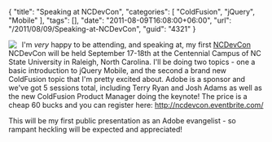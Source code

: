 {
	"title": "Speaking at NCDevCon",
	"categories": [
		"ColdFusion",
		"jQuery",
		"Mobile"
	],
	"tags": [],
	"date": "2011-08-09T16:08:00+06:00",
	"url": "/2011/08/09/Speaking-at-NCDevCon",
	"guid": "4321"
}

<img src="https://static.raymondcamden.com/images/cfjedi/ncdevcon-logo.png" style="float:left;margin-right: 10px" /> I'm <i>very</i> happy to be attending, and speaking at, my first <a href="http://ncdevcon.com/">NCDevCon</a> NCDevCon will be held September 17-18th at the Centennial Campus of NC State University in Raleigh, North Carolina. I'll be doing two topics - one a basic introduction to jQuery Mobile, and the second a brand new ColdFusion topic that I'm pretty excited about. Adobe is a sponsor and we've got 5 sessions total, including Terry Ryan and Josh Adams as well as the new ColdFusion Product Manager doing the keynote! The price is a cheap 60 bucks and you can register here: <a href="http://ncdevcon.eventbrite.com/">http://ncdevcon.eventbrite.com/</a>

This will be my first public presentation as an Adobe evangelist - so rampant heckling will be expected and appreciated!
<br clear="left"/>
